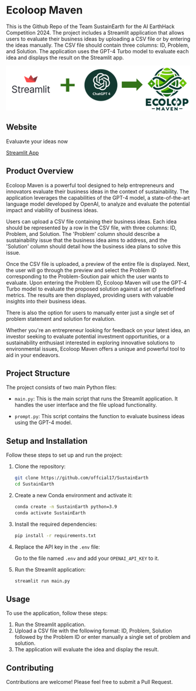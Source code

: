 # Ecoloop Maven

This is the Github Repo of the Team SustainEarth for the AI EarthHack Competition 2024. The project includes a Streamlit application that allows users to evaluate their business ideas by uploading a CSV file or by entering the ideas manually. The CSV file should contain three columns: ID, Problem, and Solution. The application uses the GPT-4 Turbo model to evaluate each idea and displays the result on the Streamlit app.

![Flow Diagram](flow.png)

## Website
Evaluavte your ideas now

[Streamlit App](https://eclpmvn.streamlit.app/)

## Product Overview

Ecoloop Maven is a powerful tool designed to help entrepreneurs and innovators evaluate their business ideas in the context of sustainability. The application leverages the capabilities of the GPT-4 model, a state-of-the-art language model developed by OpenAI, to analyze and evaluate the potential impact and viability of business ideas.

Users can upload a CSV file containing their business ideas. Each idea should be represented by a row in the CSV file, with three columns: ID, Problem, and Solution. The 'Problem' column should describe a sustainability issue that the business idea aims to address, and the 'Solution' column should detail how the business idea plans to solve this issue.

Once the CSV file is uploaded, a preview of the entire file is displayed. Next, the user will go through the preview and select the Problem ID corresponding to the Problem-Soution pair which the user wants to evaluate. Upon entering the Problem ID, Ecoloop Maven will use the GPT-4 Turbo model to evaluate the proposed solution against a set of predefined metrics. The results are then displayed, providing users with valuable insights into their business ideas.

There is also the option for users to manually enter just a single set of problem statement and solution for evalution.

Whether you're an entrepreneur looking for feedback on your latest idea, an investor seeking to evaluate potential investment opportunities, or a sustainability enthusiast interested in exploring innovative solutions to environmental issues, Ecoloop Maven offers a unique and powerful tool to aid in your endeavors.

## Project Structure

The project consists of two main Python files:

- `main.py`: This is the main script that runs the Streamlit application. It handles the user interface and the file upload functionality.

- `prompt.py`: This script contains the function to evaluate business ideas using the GPT-4 model.

## Setup and Installation

Follow these steps to set up and run the project:

1. Clone the repository:
    ```bash
    git clone https://github.com/offcial17/SustainEarth
    cd SustainEarth
    ```

2. Create a new Conda environment and activate it:
    ```bash
    conda create -n SustainEarth python=3.9
    conda activate SustainEarth
    ```

3. Install the required dependencies:
    ```bash
    pip install -r requirements.txt
    ```

4. Replace the API key in the `.env` file:

    Go to the file named `.env` and add your `OPENAI_API_KEY` to it.

5. Run the Streamlit application:
    ```bash
    streamlit run main.py
    ```

## Usage

To use the application, follow these steps:

1. Run the Streamlit application.
2. Upload a CSV file with the following format: ID, Problem, Solution followed by the Problem ID or enter manually a single set of problem and solution.
3. The application will evaluate the idea and display the result.

## Contributing

Contributions are welcome! Please feel free to submit a Pull Request.
